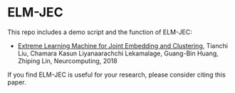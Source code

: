 # ELM-JEC

This repo includes a demo script and the function of ELM-JEC: 

* [Extreme Learning Machine for Joint Embedding and Clustering](https://www.sciencedirect.com/science/article/pii/S0925231217314078), Tianchi Liu, Chamara Kasun Liyanaarachchi Lekamalage, Guang-Bin Huang, Zhiping Lin, Neurcomputing, 2018

If you find ELM-JEC is useful for your research, please consider citing this paper.
